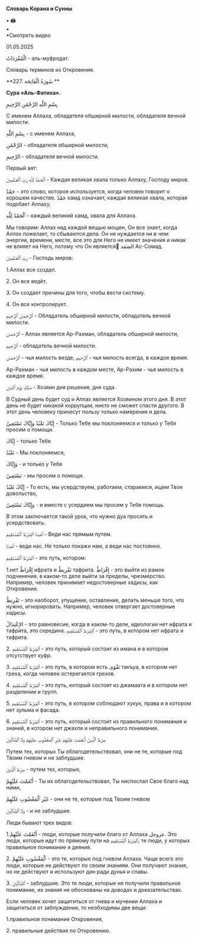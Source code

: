 **Словарь Корана и Сунны**  
  
  
  
• 🖨  
•  
•Смотреть видео  
  
01.05.2025  
  

الْمُفْرَدَاتُ - аль-муфродат.

Словарь терминов из Откровения.

  

**227. سُورَةُ الْفَاتِحَة **

**Сура «Аль-Фатиха».**

  

بِسْمِ اللَّهِ الرَّحْمَٰنِ الرَّحِيمِ 

С именем Аллаха, обладателя обширной милости, обладателя вечной
милости. 

بِسْمِ اللَّهِ - с именем Аллаха, 

الرَّحْمَٰنِ - обладателя обширной милости, 

الرَّحِيمِ - обладателя вечной милости. 

Первый аят:

ٱلْحَمْدُ لِلَّهِ رَبِّ ٱلْعَـٰلَمِينَ - Каждая великая хвала только Аллаху, Господу
миров. 

حَمْدٌ - это слово, которое используется, когда человек говорит о хорошем
качестве. حَمْدٌ хамд означает, каждая великая хвала, которая подобает
Аллаху.

ٱلْحَمْدُ لِلَّهِ - каждый великий хамд, хвала для Аллаха. 

Мы говорим: Аллах над каждой вещью мощен, Он все знает, когда Аллах
пожелает, то сбываются дела. Он не нуждается ни в чем: энергии, времени,
месте, все это для Него не имеет значения и никак не влияет на Него,
потому что Он является ُالصَمَد Ас-Сомад.

  

رَبِّ ٱلْعَـٰلَمِينَ - Господь миров:

1.Аллах все создал. 

2\. Он все ведёт. 

3\. Он создает причины для того, чтобы вести систему. 

4\. Он все контролирует.

  

ٱلرَّحْمَـٰنِ ٱلرَّحِيمِ - Обладатель обширной милости, обладатель вечной
милости. 

ٱلرَّحْمَـٰنِ - Аллах является Ар-Рахман, обладатель обширной милости, 

ٱلرَّحِيمِ - обладатель вечной милости. 

ٱلرَّحْمَـٰنِ - чья милость везде, ٱلرَّحِيمِ - чья милость всегда, в каждое
время. 

Ар-Рахман - чья милость в каждом месте, Ар-Рахим - чья милость в каждое
время. 

  

مَـٰلِكِ يَوْمِ ٱلدِّينِ - Хозяин дня решения, дня суда. 

В Судный день будет суд и Аллах является Хозяином этого дня. В этот день
не будет никакой коррупции, никто не сможет спасти другого. В этот день
человеку принесут пользу только намерения и дела.

  

إِيَّاكَ نَعْبُدُ وَإِيَّاكَ نَسْتَعِينُ - Только Тебе мы поклоняемся и только у Тебя
просим о помощи. 

إِيَّاكَ - только Тебе 

نَعْبُدُ - Мы поклоняемся,

وَإِيَّاكَ - и только у Тебя 

نَسْتَعِينُ - мы просим о помощи. 

إِيَّاكَ نَعْبُدُ - То есть, мы усердствуем, работаем, стараемся, ищем Твое
довольство,

وَإِيَّاكَ نَسْتَعِينُ - и вместе с усердием мы просим у Тебя помощь. 

В этом заключается такой урок, что нужно дуа просить и усердствовать. 

  

ٱهْدِنَا ٱلصِّرَٰطَ ٱلْمُسْتَقِيمَ - Веди нас прямым путем. 

ٱهْدِنَا - веди нас. Не только покажи нам, а веди нас постоянно.

ٱلصِّرَٰطَ ٱلْمُسْتَقِيمَ - это путь, котором:

1.нет إِفْرَاطٌ ифрата и تَفْرِيطٌ тафрита. إِفْرَاطٌ - это выйти из рамок
подчинения, в каком-то деле выйти за пределы, чрезмерство. Например,
человек принимает недостоверные хадисы, как Откровение. 

تَفْرِيطٌ - это наоборот, упущение, оставление, делать меньше того, что
нужно, игнорировать. Например, человек отвергает достоверные хадисы. 

الإِعْتِدَالُ - это равновесие, когда в каком-то деле, идеологии нет ифрата и
тафрита, это середина. ٱلصِّرَٰطَ ٱلْمُسْتَقِيمَ - это путь, в котором нет ифрата и
тафрита. 

2\. ٱلصِّرَٰطَ ٱلْمُسْتَقِيمَ - это путь, который состоит из имана и в котором
отсутствует куфр.

3\. ٱلصِّرَٰطَ ٱلْمُسْتَقِيمَ - это путь, в котором есть تَقْوَى такъуа, в котором нет
греха, когда человек остерегается грехов.

4\. ٱلصِّرَٰطَ ٱلْمُسْتَقِيمَ - это путь, который состоит из джамаата и в котором
нет разделении и групп.

5\. ٱلصِّرَٰطَ ٱلْمُسْتَقِيمَ - это путь, в котором соблюдают хукук, права и в
котором нет зульма и фасада. 

6\. ٱلصِّرَٰطَ ٱلْمُسْتَقِيمَ - это путь, который состоит из правильного понимания
и знаний, в котором нет джахля и неправильного понимания. 

  

صِرَٰطَ ٱلَّذِينَ أَنْعَمْتَ عَلَيْهِمْ غَيْرِ ٱلْمَغْضُوبِ عَلَيْهِمْ وَلَا ٱلضَّآلِّينَ

Путем тех, которых Ты облагодетельствовал, они не те, которые под Твоим
гневом и не заблудшие. 

صِرَٰطَ ٱلَّذِينَ - путем тех, которые, 

أَنْعَمْتَ عَلَيْهِمْ - Ты их облагодетельствовал, Ты ниспослал Свое благо над
ними,

غَيْرِ ٱلْمَغْضُوبِ عَلَيْهِمْ - они не те, которые под Твоим гневом 

وَلَا ٱلضَّآلِّينَ - и не заблудшие. 

  

Люди бывают трех видов:

1.أَنْعَمْتَ عَلَيْهِمْ - люди, которые получили благо от Аллаха عزوجل. Это люди,
которые идут по прямому пути на ٱلصِّرَٰطَ ٱلْمُسْتَقِيمَ, те люди, у которых
правильное понимание и деяния. 

2\. ٱلْمَغْضُوبِ عَلَيْهِمْ - это те, которые под гневом Аллаха. Чаще всего это
люди, которые не действуют по своим знаниям. Они получают знания, но не
действуют и используют дин ради дунья и славы.

3\. ٱلضَّآلِّينَ - заблудшие. Это те люди, которые не получили правильное
понимание, их знания не обоснованы на доводах и доказательствах.

Если человек хочет защититься от гнева и мучении Аллаха и защититься от
заблуждении, то необходимы две вещи:

1.правильное понимание Откровения, 

2\. правильные действия по Откровению. 

